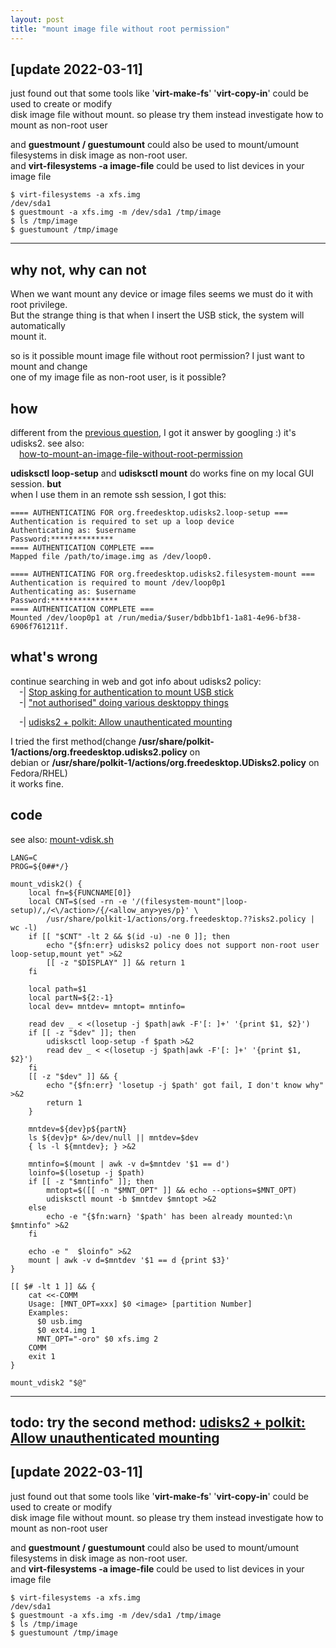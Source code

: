 ```yaml
---
layout: post
title: "mount image file without root permission"
---
```


## [update 2022-03-11]
just found out that some tools like '**virt-make-fs**' '**virt-copy-in**' could be used to create or modify  
disk image file without mount. so please try them instead investigate how to mount as non-root user

and **guestmount / guestumount** could also be used to mount/umount filesystems in disk image as non-root user.  
and **virt-filesystems -a image-file** could be used to list devices in your image file
```
$ virt-filesystems -a xfs.img
/dev/sda1
$ guestmount -a xfs.img -m /dev/sda1 /tmp/image
$ ls /tmp/image
$ guestumount /tmp/image
```
---
## why not, why can not
When we want mount any device or image files seems we must do it with root privilege.  
But the strange thing is that when I insert the USB stick, the system will automatically  
mount it.

so is it possible mount image file without root permission? I just want to mount and change  
one of my image file as non-root user, is it possible?

## how
different from the [previous question](https://tcler.github.io//2022/03/10/create-any-filesystem-in-image-as-non-root-user/), I got it answer by googling :) it's udisks2. see also:  
&emsp;[how-to-mount-an-image-file-without-root-permission](https://unix.stackexchange.com/questions/32008/how-to-mount-an-image-file-without-root-permission)

**udisksctl loop-setup** and **udisksctl mount** do works fine on my local GUI session. **but**  
when I use them in an remote ssh session, I got this:  
```
==== AUTHENTICATING FOR org.freedesktop.udisks2.loop-setup ===
Authentication is required to set up a loop device
Authenticating as: $username
Password:**************
==== AUTHENTICATION COMPLETE ===
Mapped file /path/to/image.img as /dev/loop0.
```

```
==== AUTHENTICATING FOR org.freedesktop.udisks2.filesystem-mount ===
Authentication is required to mount /dev/loop0p1
Authenticating as: $username
Password:***************
==== AUTHENTICATION COMPLETE ===
Mounted /dev/loop0p1 at /run/media/$user/bdbb1bf1-1a81-4e96-bf38-6906f761211f.
```

## what's wrong
continue searching in web and got info about udisks2 policy:  
&emsp;-| [Stop asking for authentication to mount USB stick](https://askubuntu.com/questions/552503/stop-asking-for-authentication-to-mount-usb-stick)  
&emsp;-| ["not authorised" doing various desktoppy things](https://lists.debian.org/debian-devel/2017/01/msg00081.html)  

&emsp;-| [udisks2 + polkit: Allow unauthenticated mounting](https://dynacont.net/documentation/linux/udisks2_polkit_Allow_unauthenticated_mounting/)

I tried the first method(change **/usr/share/polkit-1/actions/org.freedesktop.udisks2.policy** on  
debian or **/usr/share/polkit-1/actions/org.freedesktop.UDisks2.policy** on Fedora/RHEL)  
it works fine.

## code
see also: [mount-vdisk.sh](https://github.com/tcler/kiss-vm-ns/blob/master/utils/.deprecated/mount-vdisk.sh)
```
LANG=C
PROG=${0##*/}

mount_vdisk2() {
	local fn=${FUNCNAME[0]}
	local CNT=$(sed -rn -e '/(filesystem-mount"|loop-setup)/,/<\/action>/{/<allow_any>yes/p}' \
		/usr/share/polkit-1/actions/org.freedesktop.??isks2.policy | wc -l)
	if [[ "$CNT" -lt 2 && $(id -u) -ne 0 ]]; then
		echo "{$fn:err} udisks2 policy does not support non-root user loop-setup,mount yet" >&2
		[[ -z "$DISPLAY" ]] && return 1
	fi

	local path=$1
	local partN=${2:-1}
	local dev= mntdev= mntopt= mntinfo=

	read dev _ < <(losetup -j $path|awk -F'[: ]+' '{print $1, $2}')
	if [[ -z "$dev" ]]; then
		udisksctl loop-setup -f $path >&2
		read dev _ < <(losetup -j $path|awk -F'[: ]+' '{print $1, $2}')
	fi
	[[ -z "$dev" ]] && {
		echo "{$fn:err} 'losetup -j $path' got fail, I don't know why" >&2
		return 1
	}

	mntdev=${dev}p${partN}
	ls ${dev}p* &>/dev/null || mntdev=$dev
	{ ls -l ${mntdev}; } >&2

	mntinfo=$(mount | awk -v d=$mntdev '$1 == d')
	loinfo=$(losetup -j $path)
	if [[ -z "$mntinfo" ]]; then
		mntopt=$([[ -n "$MNT_OPT" ]] && echo --options=$MNT_OPT)
		udisksctl mount -b $mntdev $mntopt >&2
	else
		echo -e "{$fn:warn} '$path' has been already mounted:\n  $mntinfo" >&2
	fi

	echo -e "  $loinfo" >&2
	mount | awk -v d=$mntdev '$1 == d {print $3}'
}

[[ $# -lt 1 ]] && {
	cat <<-COMM
	Usage: [MNT_OPT=xxx] $0 <image> [partition Number]
	Examples:
	  $0 usb.img
	  $0 ext4.img 1
	  MNT_OPT="-oro" $0 xfs.img 2
	COMM
	exit 1
}

mount_vdisk2 "$@"
```

---
## todo: try the second method: [udisks2 + polkit: Allow unauthenticated mounting](https://dynacont.net/documentation/linux/udisks2_polkit_Allow_unauthenticated_mounting/)


## [update 2022-03-11]
just found out that some tools like '**virt-make-fs**' '**virt-copy-in**' could be used to create or modify  
disk image file without mount. so please try them instead investigate how to mount as non-root user

and **guestmount / guestumount** could also be used to mount/umount filesystems in disk image as non-root user.  
and **virt-filesystems -a image-file** could be used to list devices in your image file
```
$ virt-filesystems -a xfs.img
/dev/sda1
$ guestmount -a xfs.img -m /dev/sda1 /tmp/image
$ ls /tmp/image
$ guestumount /tmp/image
```
